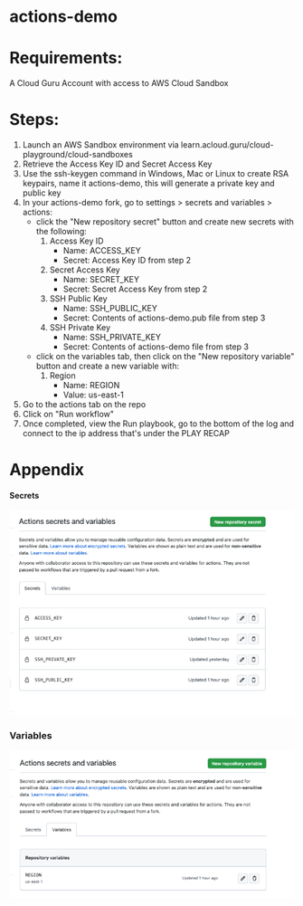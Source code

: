 # actions-demo

# Requirements:

A Cloud Guru Account with access to AWS Cloud Sandbox

# Steps:
1. Launch an AWS Sandbox environment via learn.acloud.guru/cloud-playground/cloud-sandboxes
2. Retrieve the Access Key ID and Secret Access Key
3. Use the ssh-keygen command in Windows, Mac or Linux to create RSA keypairs, name it actions-demo, this will generate a private key and public key
4. In your actions-demo fork, go to settings > secrets and variables > actions:
    - click the "New repository secret" button and create new secrets with the following:
        1. Access Key ID 
            - Name: ACCESS_KEY
            - Secret: Access Key ID from step 2
        2. Secret Access Key
            - Name: SECRET_KEY
            - Secret: Secret Access Key from step 2
        3. SSH Public Key
            - Name: SSH_PUBLIC_KEY
            - Secret: Contents of actions-demo.pub file from step 3
        4. SSH Private Key
            - Name: SSH_PRIVATE_KEY
            - Secret: Contents of actions-demo file from step 3
    - click on the variables tab, then click on the "New repository variable" button and create a new variable with:
        1. Region
            - Name: REGION
            - Value: us-east-1
5. Go to the actions tab on the repo
6. Click on "Run workflow"
7. Once completed, view the Run playbook, go to the bottom of the log and connect to the ip address that's under the PLAY RECAP

# Appendix
#### Secrets

![secrets](secrets_screenshot.png)

### Variables
![variables](variables_screenshot.png)

